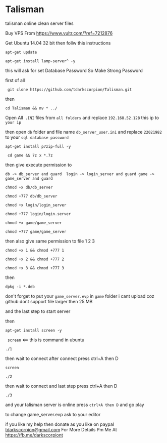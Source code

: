 # Talisman
talisman online clean server files


Buy VPS From https://www.vultr.com/?ref=7212876  

Get Ubuntu 14.04 32 bit then follw this instructions


```apt-get update ```

``` apt-get install lamp-server^ -y ```

this will ask for set Database Password So Make Strong Password 

first of all 


``` git clone https://github.com/tdarkscorpion/Talisman.git```

then


``` cd Talisman && mv * ../ ```

Open All``` .INI``` files from ```all folders``` and replace ```192.168.52.128``` this ip to ```your ip ```

then open ```db``` folder and file name ```db_server_user.ini``` and replace ```22021982``` to your ```sql database password``` 


``` apt-get install p7zip-full -y ```



``` cd game && 7z x *.7z```


then give execute permission to 

``` db -> db_server and guard  login -> login_server and guard game -> game_server and guard ```


```chmod +x db/db_server```


```chmod +777 db/db_server```



```chmod +x login/login_server```


```chmod +777 login/login.server```


```chmod +x game/game_server```


```chmod +777 game/game_server```


then also give same permission to file 1 2 3 


```chmod +x 1 && chmod +777 1```

```chmod +x 2 && chmod +777 2```

```chmod +x 3 && chmod +777 3```

then

```dpkg -i *.deb ```

 don't forget to put your ```game_server.evp``` in ```game``` folder i cant upload coz github dont support file larger then 25.MB 



and the last step to start server 


then 

``` apt-get install screen -y ```


``` screen``` <== this is command in ubuntu 


```./1 ```

then wait to connect after connect press ctrl+A then D 

```screen ```


```./2 ```

then wait to connect and last step press ctrl+A then D 
 
 ```./3 ```
 
 and your talisman server is online press ``` ctrl+A then D ``` and go play 
 
 to change game_server.evp ask to your editor 
 
 if you like my help then donate as you like on paypal tdarkscorpion@gmail.com
 For More Details Pm Me At https://fb.me/darkscorpiont  
 
 


